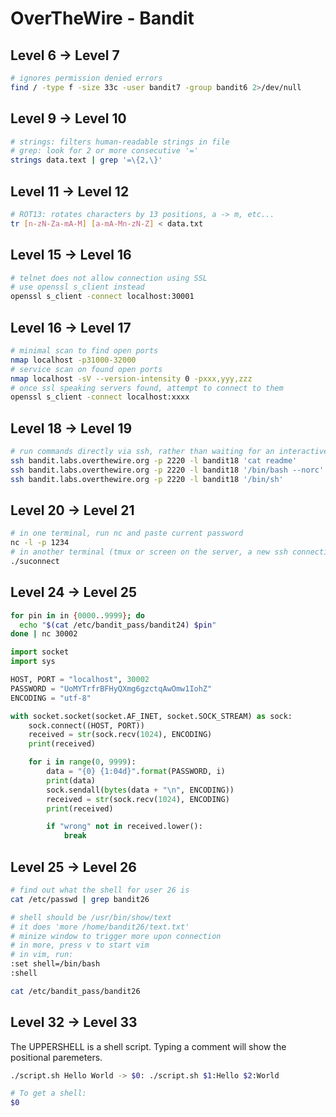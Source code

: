 # OverTheWire - Bandit

## Level 6 -> Level 7

```sh
# ignores permission denied errors
find / -type f -size 33c -user bandit7 -group bandit6 2>/dev/null
```

## Level 9 -> Level 10

```sh
# strings: filters human-readable strings in file
# grep: look for 2 or more consecutive '='
strings data.text | grep '=\{2,\}'
```

## Level 11 -> Level 12

```sh
# ROT13: rotates characters by 13 positions, a -> m, etc...
tr [n-zN-Za-mA-M] [a-mA-Mn-zN-Z] < data.txt
```

## Level 15 -> Level 16

```sh
# telnet does not allow connection using SSL
# use openssl s_client instead
openssl s_client -connect localhost:30001
```

## Level 16 -> Level 17

```sh
# minimal scan to find open ports
nmap localhost -p31000-32000
# service scan on found open ports
nmap localhost -sV --version-intensity 0 -pxxx,yyy,zzz
# once ssl speaking servers found, attempt to connect to them
openssl s_client -connect localhost:xxxx
```

## Level 18 -> Level 19

```sh
# run commands directly via ssh, rather than waiting for an interactive shell
ssh bandit.labs.overthewire.org -p 2220 -l bandit18 'cat readme'
ssh bandit.labs.overthewire.org -p 2220 -l bandit18 '/bin/bash --norc'
ssh bandit.labs.overthewire.org -p 2220 -l bandit18 '/bin/sh'
```

## Level 20 -> Level 21

```sh
# in one terminal, run nc and paste current password
nc -l -p 1234
# in another terminal (tmux or screen on the server, a new ssh connection from your machine)
./suconnect
```

## Level 24 -> Level 25

```sh
for pin in in {0000..9999}; do
  echo "$(cat /etc/bandit_pass/bandit24) $pin"
done | nc 30002
```

```python
import socket
import sys

HOST, PORT = "localhost", 30002
PASSWORD = "UoMYTrfrBFHyQXmg6gzctqAwOmw1IohZ"
ENCODING = "utf-8"

with socket.socket(socket.AF_INET, socket.SOCK_STREAM) as sock:
    sock.connect((HOST, PORT))
    received = str(sock.recv(1024), ENCODING)
    print(received)

    for i in range(0, 9999):
        data = "{0} {1:04d}".format(PASSWORD, i)
        print(data)
        sock.sendall(bytes(data + "\n", ENCODING))
        received = str(sock.recv(1024), ENCODING)
        print(received)

        if "wrong" not in received.lower():
            break
```

## Level 25 -> Level 26

```sh
# find out what the shell for user 26 is
cat /etc/passwd | grep bandit26

# shell should be /usr/bin/show/text
# it does 'more /home/bandit26/text.txt'
# minize window to trigger more upon connection
# in more, press v to start vim
# in vim, run:
:set shell=/bin/bash
:shell

cat /etc/bandit_pass/bandit26
```

## Level 32 -> Level 33

The UPPERSHELL is a shell script. Typing a comment will show the positional paremeters.

```sh
./script.sh Hello World -> $0: ./script.sh $1:Hello $2:World

# To get a shell:
$0
```
